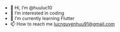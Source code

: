 - 👋 Hi, I’m @huuluc10
- 👀 I’m interested in coding
- 🌱 I’m currently learning Flutter
- 📫 How to reach me lucnguyenhuu91@gmail.com

<!---
huuluc10/huuluc10 is a ✨ special ✨ repository because its `README.md` (this file) appears on your GitHub profile.
You can click the Preview link to take a look at your changes.
--->
